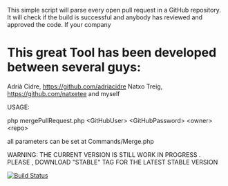 This simple script will parse every open pull request in a GitHub repository. It will check if the build is successful
and anybody has reviewed and approved the code.
If your company

This great Tool has been developed between several guys:
=====
Adrià Cidre, https://github.com/adriacidre
Natxo Treig, https://github.com/natxetee
and myself

USAGE:

php mergePullRequest.php \<GitHubUser\> \<GitHubPassword\> \<owner\> \<repo\>

all parameters can be set at Commands/Merge.php

WARNING: THE CURRENT VERSION IS STILL WORK IN PROGRESS . PLEASE , DOWNLOAD "STABLE" TAG FOR THE LATEST STABLE VERSION

[![Build Status](https://travis-ci.org/[fpalomo]/[auto-pull-request-merger].png)](https://travis-ci.org/[fpalomo]/[auto-pull-request-merger])